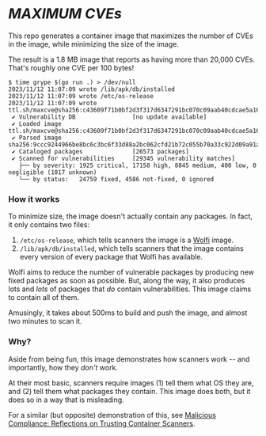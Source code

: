 # _MAXIMUM CVEs_

This repo generates a container image that maximizes the number of CVEs in the image, while minimizing the size of the image.

The result is a 1.8 MB image that reports as having more than 20,000 CVEs. That's roughly one CVE per 100 bytes!

```
$ time grype $(go run .) > /dev/null
2023/11/12 11:07:09 wrote /lib/apk/db/installed
2023/11/12 11:07:09 wrote /etc/os-release
2023/11/12 11:07:09 wrote ttl.sh/maxcve@sha256:c43609f71b0bf2d3f317d6347291bc070c09aab40cdcae5a16b723ea596620ab
 ✔ Vulnerability DB                [no update available]
 ✔ Loaded image                                                                ttl.sh/maxcve@sha256:c43609f71b0bf2d3f317d6347291bc070c09aab40cdcae5a16b723ea596620ab
 ✔ Parsed image                                                                              sha256:9ccc9244966be8bc6c3bc6f33d88a2bc062cfd21b72c055b70a33c922d09a91a
 ✔ Cataloged packages              [26573 packages]
 ✔ Scanned for vulnerabilities     [29345 vulnerability matches]
   ├── by severity: 1925 critical, 17158 high, 8845 medium, 400 low, 0 negligible (1017 unknown)
   └── by status:   24759 fixed, 4586 not-fixed, 0 ignored
```

### How it works

To minimize size, the image doesn't actually contain any packages. In fact, it only contains two files:

1. `/etc/os-release`, which tells scanners the image is a [Wolfi](https://wolfi.dev) image.
1. `/lib/apk/db/installed`, which tells scanners that the image contains every version of every package that Wolfi has available.

Wolfi aims to reduce the number of vulnerable packages by producing new fixed packages as soon as possible. But, along the way, it also produces lots and _lots_ of packages that _do_ contain vulnerabilities. This image claims to contain all of them.

Amusingly, it takes about 500ms to build and push the image, and almost two minutes to scan it.

### Why?

Aside from being fun, this image demonstrates how scanners work -- and importantly, how they _don't_ work.

At their most basic, scanners require images (1) tell them what OS they are, and (2) tell them what packages they contain. This image does both, but it does so in a way that is misleading.

For a similar (but opposite) demonstration of this, see [Malicious Compliance: Reflections on Trusting Container Scanners](https://www.youtube.com/watch?v=9weGi0csBZM).
